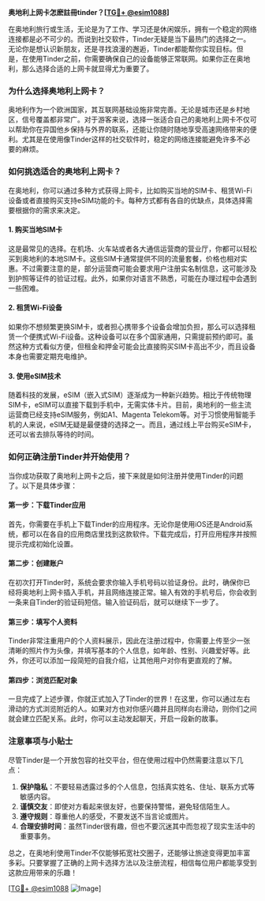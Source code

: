 **奥地利上网卡怎麽註冊tinder？[[TG💪+ @esim1088](https://t.me/s/esim1088)]**

在奥地利旅行或生活，无论是为了工作、学习还是休闲娱乐，拥有一个稳定的网络连接都是必不可少的。而说到社交软件，Tinder无疑是当下最热门的选择之一。无论你是想认识新朋友，还是寻找浪漫的邂逅，Tinder都能帮你实现目标。但是，在使用Tinder之前，你需要确保自己的设备能够正常联网。如果你正在奥地利，那么选择合适的上网卡就显得尤为重要了。

### 为什么选择奥地利上网卡？

奥地利作为一个欧洲国家，其互联网基础设施非常完善。无论是城市还是乡村地区，信号覆盖都非常广。对于游客来说，选择一张适合自己的奥地利上网卡不仅可以帮助你在异国他乡保持与外界的联系，还能让你随时随地享受高速网络带来的便利。尤其是在使用像Tinder这样的社交软件时，稳定的网络连接能避免许多不必要的麻烦。

### 如何挑选适合的奥地利上网卡？

在奥地利，你可以通过多种方式获得上网卡，比如购买当地的SIM卡、租赁Wi-Fi设备或者直接购买支持eSIM功能的卡。每种方式都有各自的优缺点，具体选择需要根据你的需求来决定。

#### 1. 购买当地SIM卡

这是最常见的选择。在机场、火车站或者各大通信运营商的营业厅，你都可以轻松买到奥地利的本地SIM卡。这些SIM卡通常提供不同的流量套餐，价格也相对实惠。不过需要注意的是，部分运营商可能会要求用户注册实名制信息，这可能涉及到护照等证件的验证过程。此外，如果你对语言不熟悉，可能在办理过程中会遇到一些困难。

#### 2. 租赁Wi-Fi设备

如果你不想频繁更换SIM卡，或者担心携带多个设备会增加负担，那么可以选择租赁一个便携式Wi-Fi设备。这种设备可以在多个国家通用，只需提前预约即可。虽然这种方式看似方便，但租金和押金可能会比直接购买SIM卡高出不少，而且设备本身也需要定期充电维护。

#### 3. 使用eSIM技术

随着科技的发展，eSIM（嵌入式SIM）逐渐成为一种新兴趋势。相比于传统物理SIM卡，eSIM可以直接下载到手机中，无需实体卡片。目前，奥地利的一些主流运营商已经支持eSIM服务，例如A1、Magenta Telekom等。对于习惯使用智能手机的人来说，eSIM无疑是最便捷的选择之一。而且，通过线上平台购买eSIM卡，还可以省去排队等待的时间。

### 如何正确注册Tinder并开始使用？

当你成功获取了奥地利上网卡之后，接下来就是如何注册并使用Tinder的问题了。以下是具体步骤：

#### 第一步：下载Tinder应用

首先，你需要在手机上下载Tinder的应用程序。无论你是使用iOS还是Android系统，都可以在各自的应用商店里找到这款软件。下载完成后，打开应用程序并按照提示完成初始化设置。

#### 第二步：创建账户

在初次打开Tinder时，系统会要求你输入手机号码以验证身份。此时，确保你已经将奥地利上网卡插入手机，并且网络连接正常。输入有效的手机号后，你会收到一条来自Tinder的验证码短信。输入验证码后，就可以继续下一步了。

#### 第三步：填写个人资料

Tinder非常注重用户的个人资料展示，因此在注册过程中，你需要上传至少一张清晰的照片作为头像，并填写基本的个人信息，如年龄、性别、兴趣爱好等。此外，你还可以添加一段简短的自我介绍，让其他用户对你有更直观的了解。

#### 第四步：浏览匹配对象

一旦完成了上述步骤，你就正式加入了Tinder的世界！在这里，你可以通过左右滑动的方式浏览附近的人。如果对方也对你感兴趣并且同样向右滑动，则你们之间就会建立匹配关系。此时，你可以主动发起聊天，开启一段新的故事。

### 注意事项与小贴士

尽管Tinder是一个开放包容的社交平台，但在使用过程中仍然需要注意以下几点：

1. **保护隐私**：不要轻易透露过多的个人信息，包括真实姓名、住址、联系方式等敏感内容。
2. **谨慎交友**：即使对方看起来很友好，也要保持警惕，避免轻信陌生人。
3. **遵守规则**：尊重他人的感受，不要发送不当言论或图片。
4. **合理安排时间**：虽然Tinder很有趣，但也不要沉迷其中而忽视了现实生活中的重要事务。

总之，在奥地利使用Tinder不仅能够拓宽社交圈子，还能够让旅途变得更加丰富多彩。只要掌握了正确的上网卡选择方法以及注册流程，相信每位用户都能享受到这款应用带来的乐趣！

[[TG💪+ @esim1088](https://t.me/s/esim1088) ![Image](https://i.postimg.cc/4NQfJmqS/Snipaste-2025-05-13-00-14-12.png)]